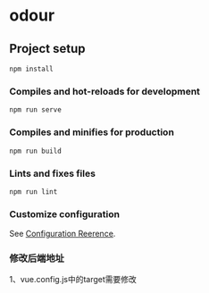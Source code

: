 # odour

## Project setup
```
npm install
```

### Compiles and hot-reloads for development
```
npm run serve
```

### Compiles and minifies for production
```
npm run build
```

### Lints and fixes files
```
npm run lint
```

### Customize configuration
See [Configuration Reerence](https://cli.vuejs.org/config/).

### 修改后端地址
1、vue.config.js中的target需要修改
